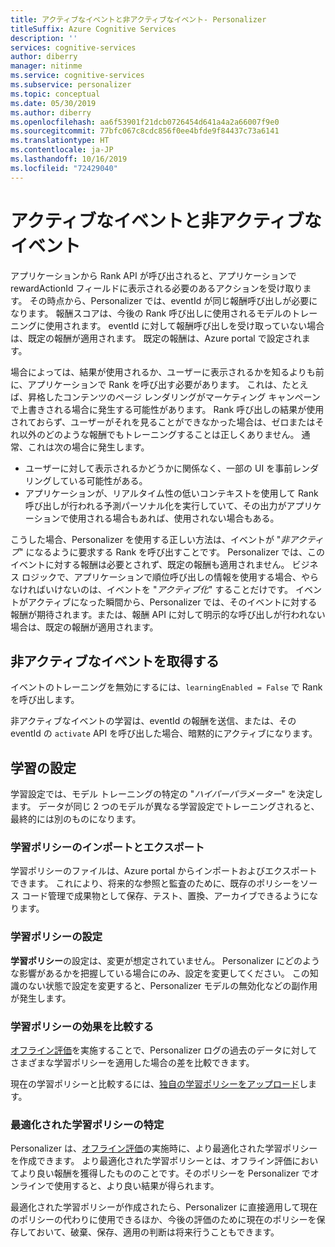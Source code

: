 ```yaml
---
title: アクティブなイベントと非アクティブなイベント- Personalizer
titleSuffix: Azure Cognitive Services
description: ''
services: cognitive-services
author: diberry
manager: nitinme
ms.service: cognitive-services
ms.subservice: personalizer
ms.topic: conceptual
ms.date: 05/30/2019
ms.author: diberry
ms.openlocfilehash: aa6f53901f21dcb0726454d641a4a2a66007f9e0
ms.sourcegitcommit: 77bfc067c8cdc856f0ee4bfde9f84437c73a6141
ms.translationtype: HT
ms.contentlocale: ja-JP
ms.lasthandoff: 10/16/2019
ms.locfileid: "72429040"
---
```

# <a name="active-and-inactive-events"></a>アクティブなイベントと非アクティブなイベント

アプリケーションから Rank API が呼び出されると、アプリケーションで rewardActionId フィールドに表示される必要のあるアクションを受け取ります。  その時点から、Personalizer では、eventId が同じ報酬呼び出しが必要になります。 報酬スコアは、今後の Rank 呼び出しに使用されるモデルのトレーニングに使用されます。 eventId に対して報酬呼び出しを受け取っていない場合は、既定の報酬が適用されます。 既定の報酬は、Azure portal で設定されます。

場合によっては、結果が使用されるか、ユーザーに表示されるかを知るよりも前に、アプリケーションで Rank を呼び出す必要があります。 これは、たとえば、昇格したコンテンツのページ レンダリングがマーケティング キャンペーンで上書きされる場合に発生する可能性があります。 Rank 呼び出しの結果が使用されておらず、ユーザーがそれを見ることができなかった場合は、ゼロまたはそれ以外のどのような報酬でもトレーニングすることは正しくありません。
通常、これは次の場合に発生します。

* ユーザーに対して表示されるかどうかに関係なく、一部の UI を事前レンダリングしている可能性がある。 
* アプリケーションが、リアルタイム性の低いコンテキストを使用して Rank 呼び出しが行われる予測パーソナル化を実行していて、その出力がアプリケーションで使用される場合もあれば、使用されない場合もある。 

こうした場合、Personalizer を使用する正しい方法は、イベントが "_非アクティブ_" になるように要求する Rank を呼び出すことです。 Personalizer では、このイベントに対する報酬は必要とされず、既定の報酬も適用されません。 ビジネス ロジックで、アプリケーションで順位呼び出しの情報を使用する場合、やらなければいけないのは、イベントを "_アクティブ化_" することだけです。 イベントがアクティブになった瞬間から、Personalizer では、そのイベントに対する報酬が期待されます。または、報酬 API に対して明示的な呼び出しが行われない場合は、既定の報酬が適用されます。

## <a name="get-inactive-events"></a>非アクティブなイベントを取得する

イベントのトレーニングを無効にするには、`learningEnabled = False` で Rank を呼び出します。

非アクティブなイベントの学習は、eventId の報酬を送信、または、その eventId の `activate` API を呼び出した場合、暗黙的にアクティブになります。

## <a name="learning-settings"></a>学習の設定

学習設定では、モデル トレーニングの特定の "*ハイパーパラメーター*" を決定します。 データが同じ 2 つのモデルが異なる学習設定でトレーニングされると、最終的には別のものになります。

### <a name="import-and-export-learning-policies"></a>学習ポリシーのインポートとエクスポート

学習ポリシーのファイルは、Azure portal からインポートおよびエクスポートできます。 これにより、将来的な参照と監査のために、既存のポリシーをソース コード管理で成果物として保存、テスト、置換、アーカイブできるようになります。

### <a name="learning-policy-settings"></a>学習ポリシーの設定

**学習ポリシー**の設定は、変更が想定されていません。 Personalizer にどのような影響があるかを把握している場合にのみ、設定を変更してください。 この知識のない状態で設定を変更すると、Personalizer モデルの無効化などの副作用が発生します。

### <a name="comparing-effectiveness-of-learning-policies"></a>学習ポリシーの効果を比較する

[オフライン評価](concepts-offline-evaluation.md)を実施することで、Personalizer ログの過去のデータに対してさまざまな学習ポリシーを適用した場合の差を比較できます。

現在の学習ポリシーと比較するには、[独自の学習ポリシーをアップロード](how-to-offline-evaluation.md)します。

### <a name="discovery-of-optimized-learning-policies"></a>最適化された学習ポリシーの特定

Personalizer は、[オフライン評価](how-to-offline-evaluation.md)の実施時に、より最適化された学習ポリシーを作成できます。 より最適化された学習ポリシーとは、オフライン評価においてより良い報酬を獲得したもののことです。そのポリシーを Personalizer でオンラインで使用すると、より良い結果が得られます。

最適化された学習ポリシーが作成されたら、Personalizer に直接適用して現在のポリシーの代わりに使用できるほか、今後の評価のために現在のポリシーを保存しておいて、破棄、保存、適用の判断は将来行うこともできます。
